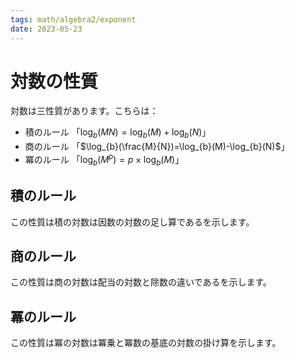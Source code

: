 ```yaml
---
tags: math/algebra2/exponent
date: 2023-05-23
---
```

# 対数の性質
対数は三性質があります。こちらは：
- 積のルール 「$\log_{b}(MN)=\log_{b}(M)+\log_{b}(N)$」
- 商のルール 「$\log_{b}(\frac{M}{N})=\log_{b}(M)-\log_{b}(N)$」
- 冪のルール 「$\log_{b}(M^p)=p \times \log_{b}(M)$」

## 積のルール
この性質は積の対数は因数の対数の足し算であるを示します。
## 商のルール
この性質は商の対数は配当の対数と除数の違いであるを示します。
## 冪のルール
この性質は冪の対数は冪乗と冪数の基底の対数の掛け算を示します。